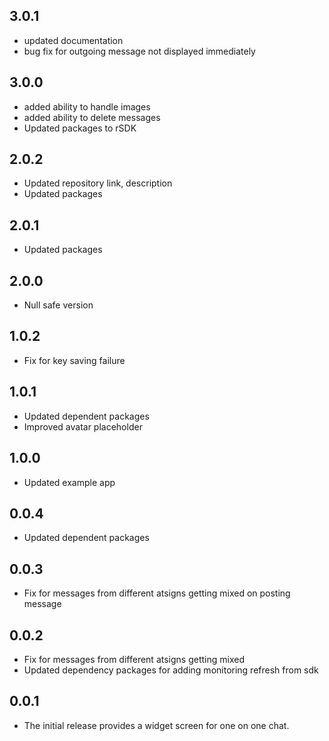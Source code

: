 ## 3.0.1
- updated documentation
- bug fix for outgoing message not displayed immediately

## 3.0.0
- added ability to handle images
- added ability to delete messages
- Updated packages to rSDK

## 2.0.2
- Updated repository link, description
- Updated packages

## 2.0.1
- Updated packages

## 2.0.0
- Null safe version

## 1.0.2
- Fix for key saving failure

## 1.0.1
- Updated dependent packages
- Improved avatar placeholder

## 1.0.0
- Updated example app

## 0.0.4
- Updated dependent packages

## 0.0.3
- Fix for messages from different atsigns getting mixed on posting message

## 0.0.2
- Fix for messages from different atsigns getting mixed
- Updated dependency packages for adding monitoring refresh from sdk

## 0.0.1
- The initial release provides a widget screen for one on one chat.
